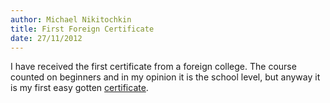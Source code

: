 ```yaml
---
author: Michael Nikitochkin
title: First Foreign Certificate
date: 27/11/2012
---
```


I have received the first certificate from a foreign college.
The course counted on beginners and in my opinion it is the school level, but anyway it is my first easy gotten
[certificate](http://f.cl.ly/items/1d2F0Q1y2z1c0B042w3L/Python%20certificate%20112012.pdf).

